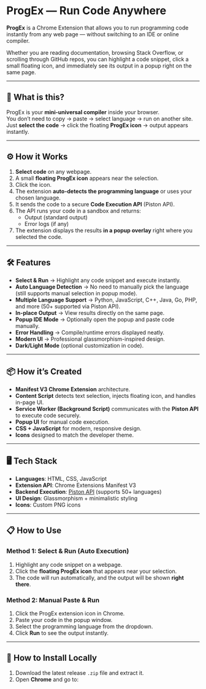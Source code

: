 # ProgEx — Run Code Anywhere

**ProgEx** is a Chrome Extension that allows you to run programming code instantly from any web page — without switching to an IDE or online compiler.  

Whether you are reading documentation, browsing Stack Overflow, or scrolling through GitHub repos, you can highlight a code snippet, click a small floating icon, and immediately see its output in a popup right on the same page.

---

## 🚀 What is this?

ProgEx is your **mini-universal compiler** inside your browser.  
You don’t need to copy → paste → select language → run on another site.  
Just **select the code** → click the floating **ProgEx icon** → output appears instantly.

---

## ⚙ How it Works

1. **Select code** on any webpage.
2. A small **floating ProgEx icon** appears near the selection.
3. Click the icon.
4. The extension **auto-detects the programming language** or uses your chosen language.
5. It sends the code to a secure **Code Execution API** (Piston API).
6. The API runs your code in a sandbox and returns:
   - Output (standard output)
   - Error logs (if any)
7. The extension displays the results **in a popup overlay** right where you selected the code.

---

## 🛠 Features

- **Select & Run** → Highlight any code snippet and execute instantly.
- **Auto Language Detection** → No need to manually pick the language (still supports manual selection in popup mode).
- **Multiple Language Support** → Python, JavaScript, C++, Java, Go, PHP, and more (50+ supported via Piston API).
- **In-place Output** → View results directly on the same page.
- **Popup IDE Mode** → Optionally open the popup and paste code manually.
- **Error Handling** → Compile/runtime errors displayed neatly.
- **Modern UI** → Professional glassmorphism-inspired design.
- **Dark/Light Mode** (optional customization in code).

---

## 📦 How it’s Created

- **Manifest V3 Chrome Extension** architecture.
- **Content Script** detects text selection, injects floating icon, and handles in-page UI.
- **Service Worker (Background Script)** communicates with the **Piston API** to execute code securely.
- **Popup UI** for manual code execution.
- **CSS + JavaScript** for modern, responsive design.
- **Icons** designed to match the developer theme.

---

## 🖥 Tech Stack

- **Languages**: HTML, CSS, JavaScript
- **Extension API**: Chrome Extensions Manifest V3
- **Backend Execution**: [Piston API](https://github.com/engineer-man/piston) (supports 50+ languages)
- **UI Design**: Glassmorphism + minimalistic styling
- **Icons**: Custom PNG icons

---

## 📋 How to Use

### Method 1: Select & Run (Auto Execution)
1. Highlight any code snippet on a webpage.
2. Click the **floating ProgEx icon** that appears near your selection.
3. The code will run automatically, and the output will be shown **right there**.

### Method 2: Manual Paste & Run
1. Click the ProgEx extension icon in Chrome.
2. Paste your code in the popup window.
3. Select the programming language from the dropdown.
4. Click **Run** to see the output instantly.

---

## 🔧 How to Install Locally

1. Download the latest release `.zip` file and extract it.  
2. Open **Chrome** and go to:  
